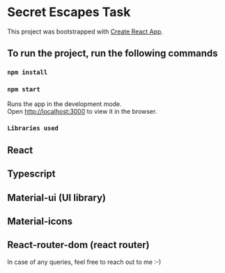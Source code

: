# Secret Escapes Task

This project was bootstrapped with [Create React App](https://github.com/facebook/create-react-app).

## To run the project, run the following commands

### `npm install`
### `npm start`

Runs the app in the development mode.\
Open [http://localhost:3000](http://localhost:3000) to view it in the browser.

### `Libraries used`

## React
## Typescript
## Material-ui (UI library)
## Material-icons
## React-router-dom (react router)


In case of any queries, feel free to reach out to me :-)